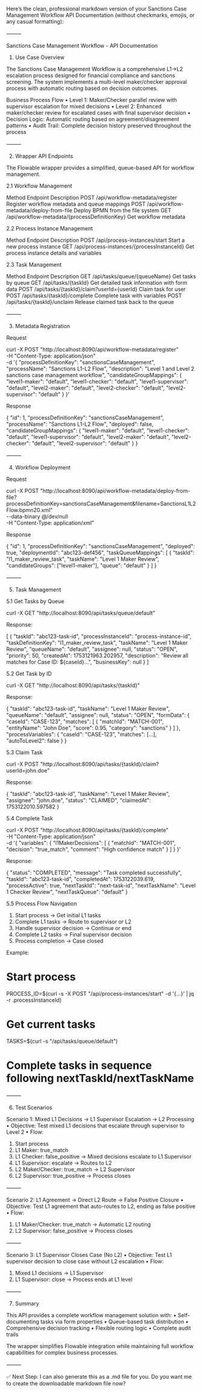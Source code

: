 Here’s the clean, professional markdown version of your Sanctions Case Management Workflow API Documentation (without checkmarks, emojis, or any casual formatting):

⸻

Sanctions Case Management Workflow - API Documentation

1. Use Case Overview

The Sanctions Case Management Workflow is a comprehensive L1→L2 escalation process designed for financial compliance and sanctions screening. The system implements a multi-level maker/checker approval process with automatic routing based on decision outcomes.

Business Process Flow
•	Level 1: Maker/Checker parallel review with supervisor escalation for mixed decisions
•	Level 2: Enhanced maker/checker review for escalated cases with final supervisor decision
•	Decision Logic: Automatic routing based on agreement/disagreement patterns
•	Audit Trail: Complete decision history preserved throughout the process

⸻

2. Wrapper API Endpoints

The Flowable wrapper provides a simplified, queue-based API for workflow management.

2.1 Workflow Management

Method	Endpoint	Description
POST	/api/workflow-metadata/register	Register workflow metadata and queue mappings
POST	/api/workflow-metadata/deploy-from-file	Deploy BPMN from the file system
GET	/api/workflow-metadata/{processDefinitionKey}	Get workflow metadata

2.2 Process Instance Management

Method	Endpoint	Description
POST	/api/process-instances/start	Start a new process instance
GET	/api/process-instances/{processInstanceId}	Get process instance details and variables

2.3 Task Management

Method	Endpoint	Description
GET	/api/tasks/queue/{queueName}	Get tasks by queue
GET	/api/tasks/{taskId}	Get detailed task information with form data
POST	/api/tasks/{taskId}/claim?userId={userId}	Claim task for user
POST	/api/tasks/{taskId}/complete	Complete task with variables
POST	/api/tasks/{taskId}/unclaim	Release claimed task back to the queue


⸻

3. Metadata Registration

Request

curl -X POST "http://localhost:8090/api/workflow-metadata/register" \
-H "Content-Type: application/json" \
-d '{
"processDefinitionKey": "sanctionsCaseManagement",
"processName": "Sanctions L1-L2 Flow",
"description": "Level 1 and Level 2 sanctions case management workflow",
"candidateGroupMappings": {
"level1-maker": "default",
"level1-checker": "default",
"level1-supervisor": "default",
"level2-maker": "default",
"level2-checker": "default",
"level2-supervisor": "default"
}
}'

Response

{
"id": 1,
"processDefinitionKey": "sanctionsCaseManagement",
"processName": "Sanctions L1-L2 Flow",
"deployed": false,
"candidateGroupMappings": {
"level1-maker": "default",
"level1-checker": "default",
"level1-supervisor": "default",
"level2-maker": "default",
"level2-checker": "default",
"level2-supervisor": "default"
}
}


⸻

4. Workflow Deployment

Request

curl -X POST "http://localhost:8090/api/workflow-metadata/deploy-from-file?processDefinitionKey=sanctionsCaseManagement&filename=SanctionsL1L2Flow.bpmn20.xml" \
--data-binary @/dev/null \
-H "Content-Type: application/xml"

Response

{
"id": 1,
"processDefinitionKey": "sanctionsCaseManagement",
"deployed": true,
"deploymentId": "abc123-def456",
"taskQueueMappings": [
{
"taskId": "l1_maker_review_task",
"taskName": "Level 1 Maker Review",
"candidateGroups": ["level1-maker"],
"queue": "default"
}
]
}


⸻

5. Task Management

5.1 Get Tasks by Queue

curl -X GET "http://localhost:8090/api/tasks/queue/default"

Response:

[
{
"taskId": "abc123-task-id",
"processInstanceId": "process-instance-id",
"taskDefinitionKey": "l1_maker_review_task",
"taskName": "Level 1 Maker Review",
"queueName": "default",
"assignee": null,
"status": "OPEN",
"priority": 50,
"createdAt": 1753121963.202957,
"description": "Review all matches for Case ID: ${caseId}...",
"businessKey": null
}
]

5.2 Get Task by ID

curl -X GET "http://localhost:8090/api/tasks/{taskId}"

Response:

{
"taskId": "abc123-task-id",
"taskName": "Level 1 Maker Review",
"queueName": "default",
"assignee": null,
"status": "OPEN",
"formData": {
"caseId": "CASE-123",
"matches": [
{
"matchId": "MATCH-001",
"entityName": "John Doe",
"score": 0.95,
"category": "sanctions"
}
]
},
"processVariables": {
"caseId": "CASE-123",
"matches": [...],
"autoToLevel2": false
}
}

5.3 Claim Task

curl -X POST "http://localhost:8090/api/tasks/{taskId}/claim?userId=john.doe"

Response:

{
"taskId": "abc123-task-id",
"taskName": "Level 1 Maker Review",
"assignee": "john.doe",
"status": "CLAIMED",
"claimedAt": 1753122010.597582
}

5.4 Complete Task

curl -X POST "http://localhost:8090/api/tasks/{taskId}/complete" \
-H "Content-Type: application/json" \
-d '{
"variables": {
"l1MakerDecisions": [
{
"matchId": "MATCH-001",
"decision": "true_match",
"comment": "High confidence match"
}
]
}
}'

Response:

{
"status": "COMPLETED",
"message": "Task completed successfully",
"taskId": "abc123-task-id",
"completedAt": 1753122039.619,
"processActive": true,
"nextTaskId": "next-task-id",
"nextTaskName": "Level 1 Checker Review",
"nextTaskQueue": "default"
}

5.5 Process Flow Navigation
1.	Start process → Get initial L1 tasks
2.	Complete L1 tasks → Route to supervisor or L2
3.	Handle supervisor decision → Continue or end
4.	Complete L2 tasks → Final supervisor decision
5.	Process completion → Case closed

Example:

# Start process
PROCESS_ID=$(curl -s -X POST "/api/process-instances/start" -d '{...}' | jq -r .processInstanceId)

# Get current tasks
TASKS=$(curl -s "/api/tasks/queue/default")

# Complete tasks in sequence following nextTaskId/nextTaskName


⸻

6. Test Scenarios

Scenario 1: Mixed L1 Decisions → L1 Supervisor Escalation → L2 Processing
•	Objective: Test mixed L1 decisions that escalate through supervisor to Level 2
•	Flow:
1.	Start process
2.	L1 Maker: true_match
3.	L1 Checker: false_positive → Mixed decisions escalate to L1 Supervisor
4.	L1 Supervisor: escalate → Routes to L2
5.	L2 Maker/Checker: true_match → L2 Supervisor
6.	L2 Supervisor: true_positive → Process closes

⸻

Scenario 2: L1 Agreement → Direct L2 Route → False Positive Closure
•	Objective: Test L1 agreement that auto-routes to L2, ending as false positive
•	Flow:
1.	L1 Maker/Checker: true_match → Automatic L2 routing
2.	L2 Supervisor: false_positive → Process closes

⸻

Scenario 3: L1 Supervisor Closes Case (No L2)
•	Objective: Test L1 supervisor decision to close case without L2 escalation
•	Flow:
1.	Mixed L1 decisions → L1 Supervisor
2.	L1 Supervisor: close → Process ends at L1 level

⸻

7. Summary

This API provides a complete workflow management solution with:
•	Self-documenting tasks via form properties
•	Queue-based task distribution
•	Comprehensive decision tracking
•	Flexible routing logic
•	Complete audit trails

The wrapper simplifies Flowable integration while maintaining full workflow capabilities for complex business processes.

⸻

✅ Next Step: I can also generate this as a .md file for you. Do you want me to create the downloadable markdown file now?